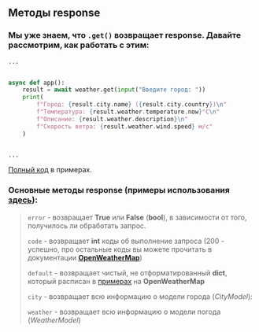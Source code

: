 ## Методы response

### Мы уже знаем, что `.get()` возвращает **response**. Давайте рассмотрим, как работать с этим:

```python
...


async def app():
    result = await weather.get(input("Введите город: "))
    print(
        f"Город: {result.city.name} ({result.city.country})\n"
        f"Температура: {result.weather.temperature.now}°C\n"
        f"Описание: {result.weather.description}\n"
        f"Скорость ветра: {result.weather.wind.speed} м/с"
    )


...
```

[Полный код](docs.md) в примерах.

### Основные методы **response** (примеры использования [здесь](examples.md)):

> `error` - возвращает **True** или **False** (**bool**), в зависимости от того, получилось ли обработать запрос.
>
> `code` - возвращает **int** коды об выполнение запроса (200 - успешно, про остальные коды вы можете прочитать в
> документации [**OpenWeatherMap**](https://openweathermap.org/current))
>
> `default` - возвращает чистый, не отформатированный **dict**, который расписан в
> [примерах](https://openweathermap.org/current#current_JSON) на **OpenWeatherMap**
> 
> `city` - возвращает всю информацию о модели города (*CityModel*):
>
> `weather` - возвращает всю информацию о модели погода (*WeatherModel*)